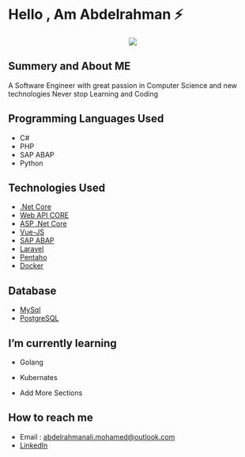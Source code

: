 # Hello , Am Abdelrahman ⚡️ 

<p align="center">
  <kbd>
<img src="https://img.pngio.com/zypesters-at-work-solving-complex-video-distribution-problems-as-a-software-engineer-zype-software-engineer-png-600_300.png"></img>
  </kbd>
</p>



## Summery and About ME 
A Software Engineer with great passion in Computer Science and new technologies
Never stop Learning and Coding 

## Programming Languages Used 
- C# 
- PHP 
- SAP ABAP
- Python

## Technologies Used 

- [.Net Core](https://docs.microsoft.com/en-us/dotnet/core/introduction)
- [Web API CORE](https://docs.microsoft.com/en-us/aspnet/core/web-api/?view=aspnetcore-5.0)
- [ASP .Net Core](https://docs.microsoft.com/en-us/aspnet/core/introduction-to-aspnet-core?view=aspnetcore-5.0)
- [Vue-JS](https://vuejs.org/)
- [SAP ABAP ](https://help.sap.com/doc/abapdocu_751_index_htm/7.51/en-us/abenabap_overview.htm)
- [Laravel](https://laravel.com/docs/4.2/introduction)
- [Pentaho](https://www.hitachivantara.com/en-hk/products/data-management-analytics/pentaho-platform/pentaho-data-integration.html)
- [Docker](https://docs.docker.com/get-started/)

## Database
- [MySql](https://dev.mysql.com/doc/refman/8.0/en/)
- [PostgreSQL](https://www.postgresql.org/docs/12/index.html)


## I’m currently learning 

- Golang

- Kubernates

- Add More Sections

## How to reach me
- Email : abdelrahmanali.mohamed@outlook.com
- [LinkedIn](https://www.linkedin.com/in/abdelrahman-ali-b24568140/)


